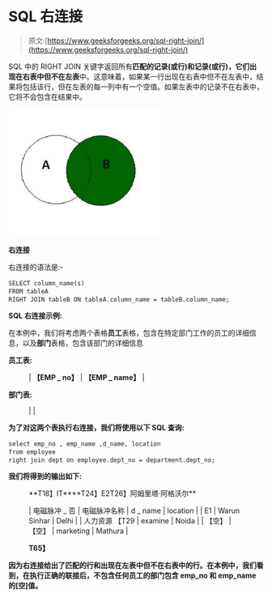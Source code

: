 # SQL 右连接

> 原文:[https://www.geeksforgeeks.org/sql-right-join/](https://www.geeksforgeeks.org/sql-right-join/)

SQL 中的 RIGHT JOIN 关键字返回所有**匹配的记录(或行)**和**记录(或行)，它们出现在右表中但不在左表**中。这意味着，如果某一行出现在右表中但不在左表中，结果将包括该行，但在左表的每一列中有一个空值。如果左表中的记录不在右表中，它将不会包含在结果中。

![](img/62b120e355375e836be9c94fdfeacfdc.png)

**右连接**

右连接的语法是:-

```
SELECT column_name(s) 
FROM tableA 
RIGHT JOIN tableB ON tableA.column_name = tableB.column_name;
```

**SQL 右连接示例:**

在本例中，我们将考虑两个表格**员工**表格，包含在特定部门工作的员工的详细信息，以及**部门**表格，包含该部门的详细信息

**员工表:**

<figure class="table">

| **【EMP _ no】** | **【EMP _ name】** |

</figure>

**部门表:**

<figure class="table">

|  |

</figure>

**为了对这两个表执行右连接，我们将使用以下 SQL 查询:**

```
select emp_no , emp_name ,d_name, location 
from employee 
right join dept on employee.dept_no = department.dept_no;
```

**我们将得到的输出如下:**

<figure class="table">**T18】IT****T24】E2T26】阿姆里塔·阿格沃尔**

| 电磁脉冲 _ 否 | 电磁脉冲名称 | d _ name | location |
| E1 | Warun Sinhar | Delhi |
| 人力资源 【T29 | examine | Noida |
| 【空】 | 【空】 | marketing | Mathura |

**T65】**</figure>

**因为右连接给出了匹配的行和出现在左表中但不在右表中的行。在本例中，我们看到，在执行正确的联接后，不包含任何员工的部门包含 emp_no 和 emp_name 的[空]值。**